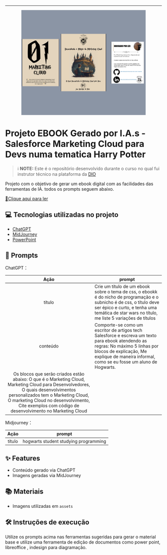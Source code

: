 -------


<p align="center">
<img 
    src="./assets/My project-1.png"
    width="400"  
/>
</p>

# Projeto EBOOK Gerado por I.A.s - Salesforce Marketing Cloud para Devs numa tematica Harry Potter


 > ℹ️ **NOTE:** Este é o repositório desenvolvido durante o curso no qual fui instrutor técnico na plataforma da [DIO](https://dio.me)

Projeto com o objetivo de gerar um ebook digital com as facilidades das ferramentas de IA. todos os prompts
seguem abaixo.

<a href="atualizar" title="View PDF now"> 📕Clique aqui para ler</a>

## 💻 Tecnologias utilizadas no projeto

- [ChatGPT](https://chat.openai.com/) 
- [MidJourney](https://www.midjourney.com/app/)
- [PowerPoint](https://www.microsoft.com/en/microsoft-365/powerpoint)

## 🧠 Prompts


ChatGPT：

|   Ação   | prompt                                                                                                                                                                                                                                                                         |
| :------: | ------------------------------------------------------------------------------------------------------------------------------------------------------------------------------------------------------------------------------------------------------------------------------ |
|  título  | Crie um título de um ebook sobre o tema de css, o ebookk é do nicho de programação e o subnicho é de css, o título deve ser épico e curto, e tenha uma temática de star wars no título, me liste 5 variações de títulos                                                        |
| conteúdo | Comporte-se como um escritor de artigos tech Salesforce e escreva um texto para ebook atendendo as regras: No máximo 5 linhas por blocos de explicação, Me explique de maneira informal, como se eu fosse um aluno de Hogwarts.
Os blocos que serão criados estão abaixo: O que é o Marketing Cloud, Marketing Cloud para Desenvolvedores, O quais desenvolvimentos personalizados tem o Marketing Cloud, O marketing Cloud no desenvolvimento, Cite exemplos com código de desenvolvimento no Marketing Cloud |


Midjourney：

|  Ação  | prompt                                                                                 |
| :----: | -------------------------------------------------------------------------------------- |
| título | hogwarts student studying programming  |

## ✨ Features

- Conteúdo gerado via ChatGPT
- Imagens geradas via MidJourney

## 📚 Materiais

- Imagens utilizadas em `assets`

## 🛠️ Instruções de execução

Utilize os prompts acima nas ferramentas sugeridas para gerar o material base e utilize uma ferramenta de edição de documentos como power point, libreoffice , indesign para diagramação.